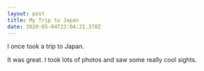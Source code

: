 ```yaml
---
layout: post
title: My Trip to Japan
date: 2020-05-04T23:04:21.378Z
---
```

I once took a trip to Japan.

It was great. I took lots of photos and saw some really cool sights.